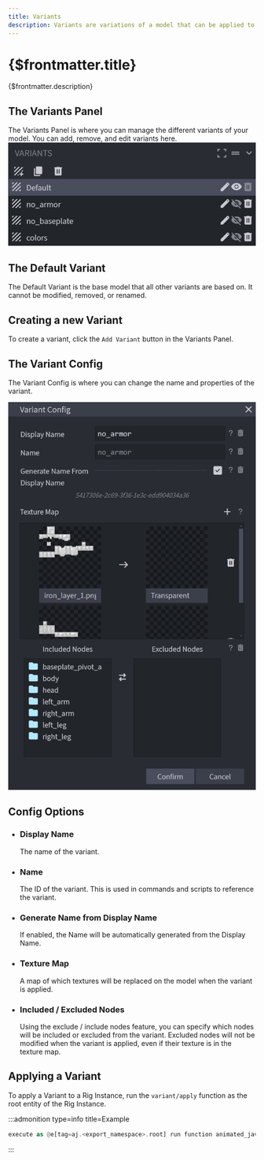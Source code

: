 ```yaml
---
title: Variants
description: Variants are variations of a model that can be applied to a Rig Instance to change it's appearance, and NBT.
---
```


# {$frontmatter.title}

{$frontmatter.description}

## The Variants Panel

The Variants Panel is where you can manage the different variants of your model. You can add, remove, and edit variants here.
![variants-panel](/img/steps/variants/1.png)

## The Default Variant

The Default Variant is the base model that all other variants are based on. It cannot be modified, removed, or renamed.

## Creating a new Variant

To create a variant, click the `Add Variant` button in the Variants Panel.

## The Variant Config

The Variant Config is where you can change the name and properties of the variant.

![add-variant-action](/img/steps/variants/2.png)

## Config Options

- ### Display Name

  The name of the variant.

- ### Name

  The ID of the variant. This is used in commands and scripts to reference the variant.

- ### Generate Name from Display Name

  If enabled, the Name will be automatically generated from the Display Name.

- ### Texture Map

  A map of which textures will be replaced on the model when the variant is applied.

- ### Included / Excluded Nodes
  Using the exclude / include nodes feature, you can specify which nodes will be included or excluded from the variant. Excluded nodes will not be modified when the variant is applied, even if their texture is in the texture map.

## Applying a Variant

To apply a Variant to a Rig Instance, run the `variant/apply` function as the root entity of the Rig Instance.

:::admonition type=info title=Example

```rust title="Changing the variant of a Rig Instance"
execute as @e[tag=aj.<export_namespace>.root] run function animated_java:<export_namespace>/variant/apply
```

:::
